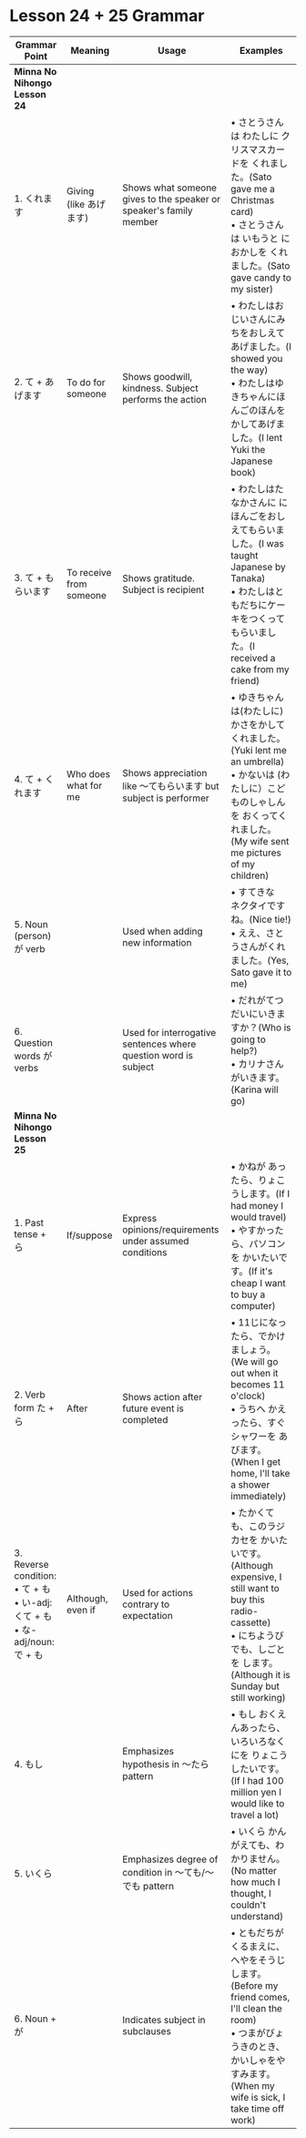 # Lesson 24 + 25 Grammar

| Grammar Point                                                                       | Meaning                 | Usage                                                              | Examples                                                                                                                                                                                 |
| ----------------------------------------------------------------------------------- | ----------------------- | ------------------------------------------------------------------ | ---------------------------------------------------------------------------------------------------------------------------------------------------------------------------------------- |
| **Minna No Nihongo Lesson 24**                                                      |                         |                                                                    |                                                                                                                                                                                          |
| 1. くれます                                                                         | Giving (like あげます)  | Shows what someone gives to the speaker or speaker's family member | • さとうさんは わたしに クリスマスカードを くれました。(Sato gave me a Christmas card)<br>• さとうさんは いもうと に おかしを くれました。(Sato gave candy to my sister)                 |
| 2. て + あげます                                                                    | To do for someone       | Shows goodwill, kindness. Subject performs the action              | • わたしはおじいさんにみちをおしえてあげました。(I showed you the way)<br>• わたしはゆきちゃんにほんごのほんをかしてあげました。(I lent Yuki the Japanese book)                          |
| 3. て + もらいます                                                                  | To receive from someone | Shows gratitude. Subject is recipient                              | • わたしはたなかさんに にほんごをおしえてもらいました。(I was taught Japanese by Tanaka)<br>• わたしはともだちにケーキをつくってもらいました。(I received a cake from my friend)         |
| 4. て + くれます                                                                    | Who does what for me    | Shows appreciation like 〜てもらいます but subject is performer    | • ゆきちゃんは(わたしに)かさをかしてくれました。(Yuki lent me an umbrella)<br>• かないは (わたしに）こどものしゃしんを おくってくれました。(My wife sent me pictures of my children)     |
| 5. Noun (person) が verb                                                            |                         | Used when adding new information                                   | • すてきな　ネクタイですね。(Nice tie!)<br>• ええ、さとうさんがくれました。(Yes, Sato gave it to me)                                                                                     |
| 6. Question words が verbs                                                          |                         | Used for interrogative sentences where question word is subject    | • だれがてつだいにいきますか？(Who is going to help?)<br>• カリナさんがいきます。(Karina will go)                                                                                        |
| **Minna No Nihongo Lesson 25**                                                      |                         |                                                                    |                                                                                                                                                                                          |
| 1. Past tense + ら                                                                  | If/suppose              | Express opinions/requirements under assumed conditions             | • かねが あったら、りょこうします。(If I had money I would travel)<br>• やすかったら、パソコンを かいたいです。(If it's cheap I want to buy a computer)                                  |
| 2. Verb form た + ら                                                                | After                   | Shows action after future event is completed                       | • 11じになったら、でかけましょう。(We will go out when it becomes 11 o'clock)<br>• うちへ かえったら、すぐ シャワーを あびます。(When I get home, I'll take a shower immediately)        |
| 3. Reverse condition:<br>• て + も<br>• い-adj: くて + も<br>• な-adj/noun: で + も | Although, even if       | Used for actions contrary to expectation                           | • たかくても、このラジカセを かいたいです。(Although expensive, I still want to buy this radio-cassette)<br>• にちようびでも、しごとを します。(Although it is Sunday but still working) |
| 4. もし                                                                             |                         | Emphasizes hypothesis in 〜たら pattern                            | • もし おくえんあったら、いろいろなくにを りょこうしたいです。(If I had 100 million yen I would like to travel a lot)                                                                    |
| 5. いくら                                                                           |                         | Emphasizes degree of condition in 〜ても/〜でも pattern            | • いくら かんがえても、わかりません。(No matter how much I thought, I couldn't understand)                                                                                               |
| 6. Noun + が                                                                        |                         | Indicates subject in subclauses                                    | • ともだちがくるまえに、へやをそうじします。(Before my friend comes, I'll clean the room)<br>• つまがびょうきのとき、かいしゃをやすみます。(When my wife is sick, I take time off work)  |
